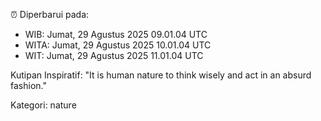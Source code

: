 ⏰ Diperbarui pada:
- WIB: Jumat, 29 Agustus 2025 09.01.04 UTC
- WITA: Jumat, 29 Agustus 2025 10.01.04 UTC
- WIT: Jumat, 29 Agustus 2025 11.01.04 UTC

Kutipan Inspiratif:
"It is human nature to think wisely and act in an absurd fashion."


Kategori: nature

